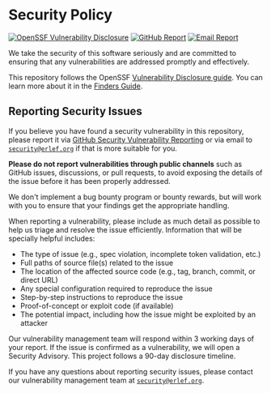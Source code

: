 # Security Policy

[![OpenSSF Vulnerability Disclosure](https://img.shields.io/badge/OpenSSF-Vulnerability_Disclosure-green)][openssf-cvd-finders-guide]
[![GitHub Report](https://img.shields.io/badge/GitHub-Security_Advisories-blue)][github-advisory-new]
[![Email Report](https://img.shields.io/badge/Email-security%40erlef.org-blue)][email]

We take the security of this software seriously and are committed to ensuring
that any vulnerabilities are addressed promptly and effectively.

This repository follows the OpenSSF
[Vulnerability Disclosure guide][openssf-cvd-guide].
You can learn more about it in the [Finders Guide][openssf-cvd-finders-guide].

## Reporting Security Issues

If you believe you have found a security vulnerability in this repository,
please report it via [GitHub Security Vulnerability Reporting][github-advisory-new]
or via email to [`security@erlef.org`][email] if that is more suitable for you.

**Please do not report vulnerabilities through public channels** such as GitHub
issues, discussions, or pull requests, to avoid exposing the details of the
issue before it has been properly addressed.

We don't implement a bug bounty program or bounty rewards, but will work with
you to ensure that your findings get the appropriate handling.

When reporting a vulnerability, please include as much detail as possible to
help us triage and resolve the issue efficiently. Information that will be
specially helpful includes:

- The type of issue (e.g., spec violation, incomplete token validation, etc.)
- Full paths of source file(s) related to the issue
- The location of the affected source code (e.g., tag, branch, commit, or direct URL)
- Any special configuration required to reproduce the issue
- Step-by-step instructions to reproduce the issue
- Proof-of-concept or exploit code (if available)
- The potential impact, including how the issue might be exploited by an attacker

Our vulnerability management team will respond within 3 working days of your
report. If the issue is confirmed as a vulnerability, we will open a Security
Advisory. This project follows a 90-day disclosure timeline.

If you have any questions about reporting security issues, please contact our
vulnerability management team at [`security@erlef.org`][email].

[openssf-cvd-guide]: https://github.com/ossf/oss-vulnerability-guide/tree/main
[openssf-cvd-finders-guide]: https://github.com/ossf/oss-vulnerability-guide/blob/main/finder-guide.md
[github-advisory-new]: https://github.com/erlef/oidcc/security/advisories/new
[email]: mailto:security@erlef.org

